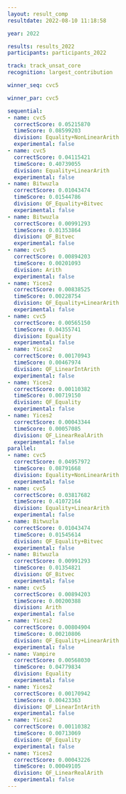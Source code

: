 ```yaml
---
layout: result_comp
resultdate: 2022-08-10 11:18:58

year: 2022

results: results_2022
participants: participants_2022

track: track_unsat_core
recognition: largest_contribution

winner_seq: cvc5

winner_par: cvc5

sequential:
- name: cvc5
  correctScore: 0.05215870
  timeScore: 0.08599203
  division: Equality+NonLinearArith
  experimental: false
- name: cvc5
  correctScore: 0.04115421
  timeScore: 0.40739055
  division: Equality+LinearArith
  experimental: false
- name: Bitwuzla
  correctScore: 0.01043474
  timeScore: 0.01544786
  division: QF_Equality+Bitvec
  experimental: false
- name: Bitwuzla
  correctScore: 0.00991293
  timeScore: 0.01353864
  division: QF_Bitvec
  experimental: false
- name: cvc5
  correctScore: 0.00894203
  timeScore: 0.00201093
  division: Arith
  experimental: false
- name: Yices2
  correctScore: 0.00838525
  timeScore: 0.00228754
  division: QF_Equality+LinearArith
  experimental: false
- name: cvc5
  correctScore: 0.00565150
  timeScore: 0.04355741
  division: Equality
  experimental: false
- name: Yices2
  correctScore: 0.00170943
  timeScore: 0.00467974
  division: QF_LinearIntArith
  experimental: false
- name: Yices2
  correctScore: 0.00110382
  timeScore: 0.00719150
  division: QF_Equality
  experimental: false
- name: Yices2
  correctScore: 0.00043344
  timeScore: 0.00057085
  division: QF_LinearRealArith
  experimental: false
parallel:
- name: cvc5
  correctScore: 0.04957972
  timeScore: 0.08791668
  division: Equality+NonLinearArith
  experimental: false
- name: cvc5
  correctScore: 0.03817682
  timeScore: 0.41072164
  division: Equality+LinearArith
  experimental: false
- name: Bitwuzla
  correctScore: 0.01043474
  timeScore: 0.01545614
  division: QF_Equality+Bitvec
  experimental: false
- name: Bitwuzla
  correctScore: 0.00991293
  timeScore: 0.01354821
  division: QF_Bitvec
  experimental: false
- name: cvc5
  correctScore: 0.00894203
  timeScore: 0.00200388
  division: Arith
  experimental: false
- name: Yices2
  correctScore: 0.00804904
  timeScore: 0.00210806
  division: QF_Equality+LinearArith
  experimental: false
- name: Vampire
  correctScore: 0.00568030
  timeScore: 0.04779834
  division: Equality
  experimental: false
- name: Yices2
  correctScore: 0.00170942
  timeScore: 0.00423363
  division: QF_LinearIntArith
  experimental: false
- name: Yices2
  correctScore: 0.00110382
  timeScore: 0.00713069
  division: QF_Equality
  experimental: false
- name: Yices2
  correctScore: 0.00043226
  timeScore: 0.00049105
  division: QF_LinearRealArith
  experimental: false
---
```

